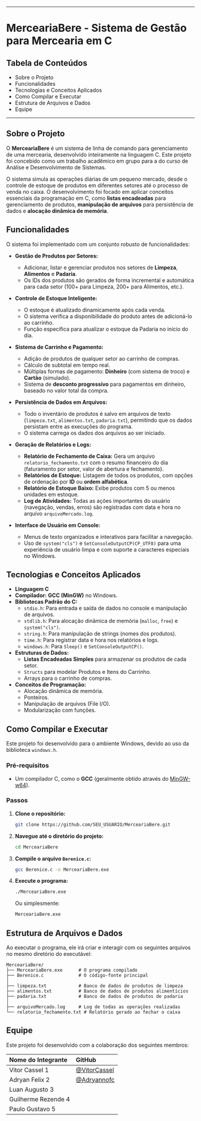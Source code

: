 
-----

# MerceariaBere - Sistema de Gestão para Mercearia em C

## Tabela de Conteúdos

  * Sobre o Projeto
  * Funcionalidades
  * Tecnologias e Conceitos Aplicados
  * Como Compilar e Executar
  * Estrutura de Arquivos e Dados
  * Equipe

-----

## Sobre o Projeto

O **MerceariaBere** é um sistema de linha de comando para gerenciamento de uma mercearia, desenvolvido inteiramente na linguagem C. Este projeto foi concebido como um trabalho acadêmico em grupo para a  do curso de Análise e Desenvolvimento de Sistemas.

O sistema simula as operações diárias de um pequeno mercado, desde o controle de estoque de produtos em diferentes setores até o processo de venda no caixa. O desenvolvimento foi focado em aplicar conceitos essenciais da programação em C, como **listas encadeadas** para gerenciamento de produtos, **manipulação de arquivos** para persistência de dados e **alocação dinâmica de memória**.

## Funcionalidades

O sistema foi implementado com um conjunto robusto de funcionalidades:

  * **Gestão de Produtos por Setores:**

      * Adicionar, listar e gerenciar produtos nos setores de **Limpeza**, **Alimentos** e **Padaria**.
      * Os IDs dos produtos são gerados de forma incremental e automática para cada setor (100+ para Limpeza, 200+ para Alimentos, etc.).

  * **Controle de Estoque Inteligente:**

      * O estoque é atualizado dinamicamente após cada venda.
      * O sistema verifica a disponibilidade do produto antes de adicioná-lo ao carrinho.
      * Função específica para atualizar o estoque da Padaria no início do dia.

  * **Sistema de Carrinho e Pagamento:**

      * Adição de produtos de qualquer setor ao carrinho de compras.
      * Cálculo de subtotal em tempo real.
      * Múltiplas formas de pagamento: **Dinheiro** (com sistema de troco) e **Cartão** (simulado).
      * Sistema de **desconto progressivo** para pagamentos em dinheiro, baseado no valor total da compra.

  * **Persistência de Dados em Arquivos:**

      * Todo o inventário de produtos é salvo em arquivos de texto (`limpeza.txt`, `alimentos.txt`, `padaria.txt`), permitindo que os dados persistam entre as execuções do programa.
      * O sistema carrega os dados dos arquivos ao ser iniciado.

  * **Geração de Relatórios e Logs:**

      * **Relatório de Fechamento de Caixa:** Gera um arquivo `relatorio_fechamento.txt` com o resumo financeiro do dia (faturamento por setor, valor de abertura e fechamento).
      * **Relatórios de Estoque:** Listagem de todos os produtos, com opções de ordenação por **ID** ou **ordem alfabética**.
      * **Relatório de Estoque Baixo:** Exibe produtos com 5 ou menos unidades em estoque.
      * **Log de Atividades:** Todas as ações importantes do usuário (navegação, vendas, erros) são registradas com data e hora no arquivo `arquivoMercado.log`.

  * **Interface de Usuário em Console:**

      * Menus de texto organizados e interativos para facilitar a navegação.
      * Uso de `system("cls")` e `SetConsoleOutputCP(CP_UTF8)` para uma experiência de usuário limpa e com suporte a caracteres especiais no Windows.

## Tecnologias e Conceitos Aplicados

  * **Linguagem C**
  * **Compilador:** **GCC (MinGW)** no Windows.
  * **Bibliotecas Padrão do C:**
      * `stdio.h`: Para entrada e saída de dados no console e manipulação de arquivos.
      * `stdlib.h`: Para alocação dinâmica de memória (`malloc`, `free`) e `system("cls")`.
      * `string.h`: Para manipulação de strings (nomes dos produtos).
      * `time.h`: Para registrar data e hora nos relatórios e logs.
      * `windows.h`: Para `Sleep()` e `SetConsoleOutputCP()`.
  * **Estruturas de Dados:**
      * **Listas Encadeadas Simples** para armazenar os produtos de cada setor.
      * `Structs` para modelar Produtos e Itens do Carrinho.
      * Arrays para o carrinho de compras.
  * **Conceitos de Programação:**
      * Alocação dinâmica de memória.
      * Ponteiros.
      * Manipulação de arquivos (File I/O).
      * Modularização com funções.

## Como Compilar e Executar

Este projeto foi desenvolvido para o ambiente Windows, devido ao uso da biblioteca `windows.h`.

### Pré-requisitos

  * Um compilador C, como o **GCC** (geralmente obtido através do [MinGW-w64](https://www.mingw-w64.org/)).

### Passos

1.  **Clone o repositório:**

    ```bash
    git clone https://github.com/SEU_USUARIO/MerceariaBere.git
    ```

2.  **Navegue até o diretório do projeto:**

    ```bash
    cd MerceariaBere
    ```

3.  **Compile o arquivo `Berenice.c`:**

    ```bash
    gcc Berenice.c -o MerceariaBere.exe
    ```

4.  **Execute o programa:**

    ```bash
    ./MerceariaBere.exe
    ```

    Ou simplesmente:

    ```bash
    MerceariaBere.exe
    ```

## Estrutura de Arquivos e Dados

Ao executar o programa, ele irá criar e interagir com os seguintes arquivos no mesmo diretório do executável:

```
MerceariaBere/
├── MerceariaBere.exe      # O programa compilado
├── Berenice.c             # O código-fonte principal
│
├── limpeza.txt            # Banco de dados de produtos de limpeza
├── alimentos.txt          # Banco de dados de produtos alimentícios
├── padaria.txt            # Banco de dados de produtos de padaria
│
├── arquivoMercado.log     # Log de todas as operações realizadas
└── relatorio_fechamento.txt # Relatório gerado ao fechar o caixa
```

## Equipe

Este projeto foi desenvolvido com a colaboração dos seguintes membros:

| Nome do Integrante | GitHub                                     |
| :----------------- | :----------------------------------------- |
| Vitor Cassel 1   | [@VitorCassel](https://www.google.com/search?q=https://github.com/VitorCassel)   |
| Adryan Felix 2   | [@Adryannofc](https://www.google.com/search?q=https://github.com/Adryannofc)   |
| Luan Augusto 3   
| Guilherme Rezende 4   
| Paulo Gustavo 5   
